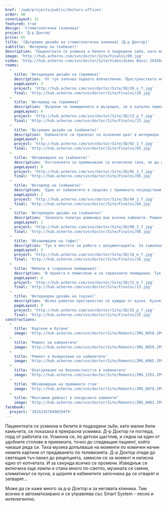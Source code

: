 ```yaml
---
href: '/web/projects/public/doctors-offices'
order: 40
coverLayout: 11
featured: true
design: 'Стоматологична (клиника)'
project: 'Д-р Доктор'
price: 65
title: '[Вътрешен дизайн на стоматологична клиника] (Д-р Доктор)'
subtitle: 'Интериор на (кабинет)'
description: 'Пациентката се усмихна и белите ѝ подредени зъби, като малки бели камъчета, се показаха в прекрасна усмивка. Д-р Доктор отиде до светещия тъч панел до рецепцията, замисли се за момент и натисна едно от копчетата. И за секунда всичко се промени. Изведнъж се включиха още лампи и стана много по-светло, музиката се смени, климатикът се пусна, а щорите в кабинетите започнаха да се отварят и затварят.'
image: 'http://hub.acherno.com/svn/doctor/Site/Finalni/09.jpg'
video: 'http://hub.acherno.com/svn/doctor/Site/Video/dimov Basic 20160401.mp4'
rooms:
  -
    title: 'Интериорен дизайн на (приемна)'
    description: 'От тук започва първото впечатление. Пространството не е много голямо, но е добре усвоено, удобно и уютно. Рецепцията е изчистена от излишни детайли. Има достатъчно място за всички документи и организацията е на ниво.'
    pageLayout: 3
    project: 'http://hub.acherno.com/svn/doctor/Site/3D/20_o_f.jpg'
    final: 'http://hub.acherno.com/svn/doctor/Site/Finalni/20.jpg'
  -
    title: 'Интериор на (приемна)'
    description: 'Въпреки че помещението е вътрешно, не е напълно лишено от естествена светлина. Докато чакат, пациентите могат да се разположат на удобните столове с модерен дизайн в оранжево.'
    pageLayout: 4
    project: 'http://hub.acherno.com/svn/doctor/Site/3D/23_p_f.jpg'
    final: 'http://hub.acherno.com/svn/doctor/Site/Finalni/23.jpg'
  -
    title: 'Вътрешен дизайн на (кабинети)'
    description: 'Кабинетите си приличат по основния цвят в интериора - зелено. Наличното пространство е изцяло оптимизирано в съответствие с всички изисквания при проектирането на подобни помещения.'
    pageLayout: 5
    project: 'http://hub.acherno.com/svn/doctor/Site/3D/02_1_f.jpg'
    final: 'http://hub.acherno.com/svn/doctor/Site/Finalni/02.jpg'
  -
    title: 'Обзавеждане на (кабинети)'
    description: 'Отстоянията за преминаване са изчислени така, че да има достатъчно място за работа едновременно на лекар и сестра. Помислено е за това медицинската сестра да може да обслужва повече от един кабинет, преминавайки лесно от помещение в помещение.'
    pageLayout: 6
    project: 'http://hub.acherno.com/svn/doctor/Site/3D/05_2_f.jpg'
    final: 'http://hub.acherno.com/svn/doctor/Site/Finalni/05.jpg'
  -
    title: 'Интериор на (кабинети)'
    description: 'Един от кабинетите е свързан с приемната посредством стъклена стена. Мотивът на принт-стъклото е бамбук - изображение в преобладаващо зелено, което успокоява не само очите, но и съзнанието. Така малка част от естествената светлина преминава и към вътрешното помещение. Налице е голям и удобен работен плот с множество шкафове и място за работа.'
    pageLayout: 2
    project: 'http://hub.acherno.com/svn/doctor/Site/3D/04_1_f.jpg'
    final: 'http://hub.acherno.com/svn/doctor/Site/Finalni/04.jpg'
  -
    title: 'Интериорен дизайн на (кабинети)'
    description: 'Зелената палитра доминира във всички кабинети. Решенията са стилни, а детайлите са обмислени така, че функционалността на пространството да е напълно автоматизирана и да се контролира чрез удобен команден панел. Така светлината, температурата, положението на щорите и дори музиката могат да се променят лесно и бързо.'
    pageLayout: 1
    project: 'http://hub.acherno.com/svn/doctor/Site/3D/09_3_f.jpg'
    final: 'http://hub.acherno.com/svn/doctor/Site/Finalni/09.jpg'
  -
    title: 'Обзавеждане на (офис)'
    description: 'Тук е мястото за работа с документацията. За съжаление, не всичко е практическа дейност и грижа за усмивката и здравето на зъбите. Документи, папки, отчети. Да, дори и на Д-р Доктор му се налага да се занимава с подобни неща. Създадохме приятно и тихо място, на което да може да се съсредоточи и да мисли на спокойствие за сериозните неща, удобно разположен в оранжевия си офис стол. В помещението има и гардероб за лични вещи, както и шкафове за множество папки и документи. От колонката в тавана звучи ненатрапчива музика.'
    pageLayout: 3
    project: 'http://hub.acherno.com/svn/doctor/Site/3D/16_m_f.jpg'
    final: 'http://hub.acherno.com/svn/doctor/Site/Finalni/16.jpg'
  -
    title: 'Мебели в (сервизни помещения)'
    description: 'В проекта е помислено и за сервизните помещения. Тук се почистват и подготвят инструментите. Всичко се стерилизира внимателно и се подрежда. Важно е да има достатъчно пространство за всички необходими машини и инструменти и те да са на точните места.'
    pageLayout: 4
    project: 'http://hub.acherno.com/svn/doctor/Site/3D/13_m_f.jpg'
    final: 'http://hub.acherno.com/svn/doctor/Site/Finalni/13.jpg'
  -
    title: 'Интериорен дизайн на (кухня)'
    description: 'Всяко работно пространство се нуждае от кухня. Кухнята в стоматологичната клиника е малка, но е функциалнална и удобна. Тук сутрешното кафе става дори по-хубаво. Опънатият таван с принт те кара за миг да забравиш за шума около себе си, отпивайки глътка от течното черно злато.'
    pageLayout: 9
    project: 'http://hub.acherno.com/svn/doctor/Site/3D/25_p_f.jpg'
    final: 'http://hub.acherno.com/svn/doctor/Site/Finalni/25.jpg'
constructions:
  - 
    title: 'Къртене и бутане'
    image: 'http://hub.acherno.com/svn/doctor/Site/Remonti/IMG_0858.JPG'
  - 
    title: 'Ремонт на кабинетите'
    image: 'http://hub.acherno.com/svn/doctor/Site/Remonti/IMG_0859.JPG'
  - 
    title: 'Ремонт и боядисване на кабинетите'
    image: 'http://hub.acherno.com/svn/doctor/Site/Remonti/IMG_0865.JPG'
  - 
    title: 'Осигуряване на безопастността в кабинетите'
    image: 'http://hub.acherno.com/svn/doctor/Site/Remonti/IMG_1352.JPG'
  - 
    title: 'Обзавеждане на приемната стая'
    image: 'http://hub.acherno.com/svn/doctor/Site/Remonti/IMG_0878.JPG'
  -
    title: "Монтажни дейност в лекарските кабинети"
    image: 'http://hub.acherno.com/svn/doctor/Site/Remonti/IMG_0862.JPG'
facebook:
  project: '10152357849019479'
---
```

Пациентката се усмихна и белите ѝ подредени зъби, като малки бели камъчета, се показаха в прекрасна усмивка. Д-р Доктор ги погледа, горд от работата си. Усмихна се, по детски щастлив, и седна на един от удобните столове в приемната, точно до следващия пациент, който чакаше реда си. Тиха музика допълваше на моменти по комичен начин немите картини от предаването по телевизията. Д-р Доктор отиде до светещия тъч панел до рецепцията, замисли се за момент и натисна едно от копчетата. И за секунда всичко се промени. Изведнъж се включиха още лампи и стана много по-светло, музиката се смени, климатикът се пусна, а щорите в кабинетите започнаха да се отварят и затварят...

Може да се каже много за д-р Доктор и за неговата клиника. Там всичко е автоматизирано и се управлява със Smart System - лесно и интелигентно.
